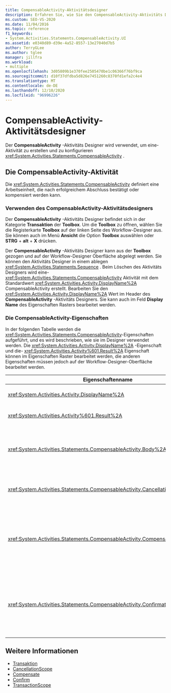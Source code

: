 ```yaml
---
title: CompensableActivity-Aktivitätsdesigner
description: Erfahren Sie, wie Sie den CompensableActivity-Aktivitäts Designer in Workflow-Designer verwenden können, um eine CompensableActivity-Aktivität zu erstellen und zu konfigurieren.
ms.custom: SEO-VS-2020
ms.date: 11/04/2016
ms.topic: reference
f1_keywords:
- System.Activities.Statements.CompensableActivity.UI
ms.assetid: e0340d89-d39e-4a52-8557-13e27040d7b5
author: TerryGLee
ms.author: tglee
manager: jillfra
ms.workload:
- multiple
ms.openlocfilehash: 3d05809b1e370fee2505470be1c06366f76bf9ca
ms.sourcegitcommit: d10f37dfdba5d826e7451260c8370fd1efa2c4e4
ms.translationtype: MT
ms.contentlocale: de-DE
ms.lasthandoff: 12/10/2020
ms.locfileid: "96996226"
---
```

# <a name="compensableactivity-activity-designer"></a>CompensableActivity-Aktivitätsdesigner

Der **CompensableActivity** -Aktivitäts Designer wird verwendet, um eine-Aktivität zu erstellen und zu konfigurieren <xref:System.Activities.Statements.CompensableActivity> .

## <a name="the-compensableactivity-activity"></a>Die CompensableActivity-Aktivität
 Die <xref:System.Activities.Statements.CompensableActivity> definiert eine Arbeitseinheit, die nach erfolgreichem Abschluss bestätigt oder kompensiert werden kann.

### <a name="using-the-compensableactivity-activity-designer"></a>Verwenden des CompensableActivity-Aktivitätsdesigners
 Der **CompensableActivity** -Aktivitäts Designer befindet sich in der Kategorie **Transaktion** der **Toolbox**. Um die **Toolbox** zu öffnen, wählen Sie die Registerkarte **Toolbox** auf der linken Seite des Workflow-Designer aus. Sie können auch im Menü **Ansicht** die Option **Toolbox** auswählen oder **STRG** + **alt** + **X** drücken.

 Der **CompensableActivity** -Aktivitäts Designer kann aus der **Toolbox** gezogen und auf der Workflow-Designer Oberfläche abgelegt werden. Sie können den Aktivitäts Designer in einem ablegen <xref:System.Activities.Statements.Sequence> . Beim Löschen des Aktivitäts Designers wird eine- <xref:System.Activities.Statements.CompensableActivity> Aktivität mit dem Standardwert <xref:System.Activities.Activity.DisplayName%2A> CompensableActivity erstellt. Bearbeiten Sie den <xref:System.Activities.Activity.DisplayName%2A> Wert im Header des **CompensableActivity** -Aktivitäts Designers. Sie kann auch im Feld **Display Name** des Eigenschaften Rasters bearbeitet werden.

### <a name="the-compensableactivity-properties"></a>Die CompensableActivity-Eigenschaften
 In der folgenden Tabelle werden die <xref:System.Activities.Statements.CompensableActivity>-Eigenschaften aufgeführt, und es wird beschrieben, wie sie im Designer verwendet werden. Die <xref:System.Activities.Activity.DisplayName%2A> -Eigenschaft und die- <xref:System.Activities.Activity%601.Result%2A> Eigenschaft können im Eigenschaften Raster bearbeitet werden, die anderen Eigenschaften müssen jedoch auf der Workflow-Designer-Oberfläche bearbeitet werden.

|Eigenschaftenname|Erforderlich|Verwendung|
|-|--------------|-|
|<xref:System.Activities.Activity.DisplayName%2A>|False|Der optionale Anzeigename der <xref:System.Activities.Statements.CompensableActivity>-Aktivität. Der Standardwert lautet CompensableActivity.|
|<xref:System.Activities.Activity%601.Result%2A>|False|Gibt den Rückgabewert der <xref:System.Activities.Statements.CompensableActivity> an. Diese Eigenschaft muss im Eigenschaftenraster bearbeitet werden.|
|<xref:System.Activities.Statements.CompensableActivity.Body%2A>|True|Gibt die Aktivität an, für die Kompensations-, Abbruch- und Bestätigungslogik bereitgestellt wurde. Um die-Aktivität hinzuzufügen, legen Sie <xref:System.Activities.Statements.CompensableActivity.Body%2A> eine Aktivität aus der **Toolbox** im Feld **Body** des **CompensableActivity** -Aktivitäts Designers ab. Fügen Sie den Hinweis Text "Aktivität hier ablegen" hinzu.|
|<xref:System.Activities.Statements.CompensableActivity.CancellationHandler%2A>|False|Gibt die Aktivität an, die ausgeführt wird, wenn ein Abbruch vorliegt. Um die-Aktivität hinzuzufügen, löschen Sie Ihren Designer aus der **Toolbox** im Feld **cancellationhandler** im **CompensableActivity** -Aktivitäts Designer. Fügen Sie den Hinweis Text "Aktivität hier ablegen" hinzu.|
|<xref:System.Activities.Statements.CompensableActivity.CompensationHandler%2A>|False|Gibt die Aktivität an, die beim Kompensieren der <xref:System.Activities.Statements.CompensableActivity.Body%2A>-Aktivität ausgeführt werden soll. Dieser Handler kann explizit mithilfe der <xref:System.Activities.Statements.Compensate>-Aktivität aufgerufen werden.<br /><br /> Um die-Aktivität hinzuzufügen, löschen Sie Ihren Aktivitäts Designer aus der **Toolbox** in das Feld **compensationhandler** im **CompensableActivity** -Aktivitäts Designer. Fügen Sie den Hinweis Text "Aktivität hier ablegen" hinzu.|
|<xref:System.Activities.Statements.CompensableActivity.ConfirmationHandler%2A>|False|Gibt die Aktivität an, die beim Bestätigen der <xref:System.Activities.Statements.CompensableActivity.Body%2A>-Aktivität ausgeführt werden soll. Dieser Handler kann explizit mithilfe der <xref:System.Activities.Statements.Confirm>-Aktivität aufgerufen werden.<br /><br /> Um die-Aktivität hinzuzufügen, löschen Sie Ihren Aktivitäts Designer aus der **Toolbox** in das Feld **confirmationhandler** im **CompensableActivity** -Aktivitäts Designer. Fügen Sie den Hinweis Text "Aktivität hier ablegen" hinzu.|

## <a name="see-also"></a>Weitere Informationen

- [Transaktion](../workflow-designer/transaction-activity-designers.md)
- [CancellationScope](../workflow-designer/cancellationscope-activity-designer.md)
- [Compensate](../workflow-designer/compensate-activity-designer.md)
- [Confirm](../workflow-designer/confirm-activity-designer.md)
- [TransactionScope](../workflow-designer/transactionscope-activity-designer.md)

